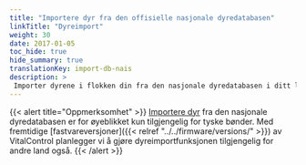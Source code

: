 ```yaml
---
title: "Importere dyr fra den offisielle nasjonale dyredatabasen"
linkTitle: "Dyreimport"
weight: 30
date: 2017-01-05
toc_hide: true
hide_summary: true
translationKey: import-db-nais
description: >
 Importer dyrene i flokken din fra den nasjonale dyredatabasen i ditt land til VitalControl.
---
```

{{< alert title="Oppmerksomhet" >}}
[Importere dyr](/docs/data-link/hi-tier/tierimport/) fra den nasjonale dyredatabasen er for øyeblikket kun tilgjengelig for tyske bønder. Med fremtidige [fastvareversjoner]({{< relref "../../firmware/versions/" >}}) av VitalControl planlegger vi å gjøre dyreimportfunksjonen tilgjengelig for andre land også.
{{< /alert >}}
